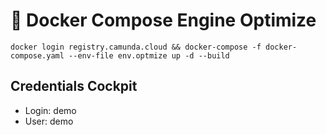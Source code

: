 # 🐋 Docker Compose Engine Optimize
```shell
docker login registry.camunda.cloud && docker-compose -f docker-compose.yaml --env-file env.optmize up -d --build
```
## Credentials Cockpit
- Login: demo
- User: demo